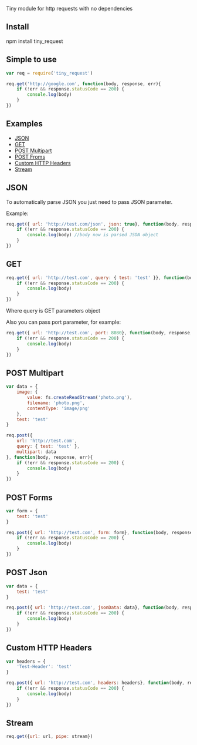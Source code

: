 Tiny module for http requests with no dependencies

## Install
npm install tiny_request

## Simple to use


```js
var req = require('tiny_request')

req.get('http://google.com', function(body, response, err){
	if (!err && response.statusCode == 200) {  
		console.log(body) 
	} 
})
```
## Examples

- [JSON](#json)
- [GET](#get)  
- [POST Multipart](#post-multipart)
- [POST Froms](#post-forms)
- [Custom HTTP Headers](#custom-http-headers)
- [Stream](#stream)
 
## JSON

To automatically parse JSON you just need to pass JSON parameter.

Example: 

```js 
req.get({ url: 'http://test.com/json', json: true}, function(body, response, err){
	if (!err && response.statusCode == 200) {  
		console.log(body) //body now is parsed JSON object
	} 
})
```

## GET

```js 
req.get({ url: 'http://test.com', query: { test: 'test' }}, function(body, response, err){
	if (!err && response.statusCode == 200) {  
		console.log(body) 
	} 
})
```
Where query is GET parameters object

Also you can pass port parameter, for example: 

```js 
req.get({ url: 'http://test.com', port: 8080}, function(body, response, err){
	if (!err && response.statusCode == 200) {  
		console.log(body) 
	} 
})
```

## POST Multipart

```js 
var data = {
	image: {
		value: fs.createReadStream('photo.png'), 
		filename: 'photo.png',
		contentType: 'image/png'			
	},
	test: 'test'
}

req.post({
	url: 'http://test.com',
	query: { test: 'test' },
 	multipart: data 
}, function(body, response, err){
	if (!err && response.statusCode == 200) {  
		console.log(body) 
	} 
})
```

## POST Forms

```js 
var form = {
	test: 'test'
}

req.post({ url: 'http://test.com', form: form}, function(body, response, err){
	if (!err && response.statusCode == 200) {  
		console.log(body) 
	} 
})
```

## POST Json

```js 
var data = {
	test: 'test'
}

req.post({ url: 'http://test.com', jsonData: data}, function(body, response, err){
	if (!err && response.statusCode == 200) {  
		console.log(body) 
	} 
})
```

## Custom HTTP Headers

```js 
var headers = {
	'Test-Header': 'test'
}

req.post({ url: 'http://test.com', headers: headers}, function(body, response, err){
	if (!err && response.statusCode == 200) {  
		console.log(body) 
	} 
})
```

## Stream

```js  
req.get({url: url, pipe: stream}) 
```

